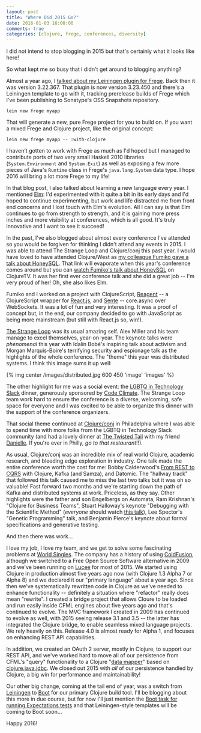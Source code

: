 ```yaml
---
layout: post
title: "Where Did 2015 Go?"
date: 2016-01-03 16:00:00
comments: true
categories: [clojure, frege, conferences, diversity]
---
```

I did not intend to stop blogging in 2015 but that's certainly what it looks like here!

So what kept me so busy that I didn't get around to blogging anything?<!-- more -->

Almost a year ago, I [talked about my Leiningen plugin for Frege](http://seancorfield.github.io/blog/2015/02/13/frege-and-clojure/). Back then it was version 3.22.367. That plugin is now version 3.23.450 and there's a Leiningen template to go with it, tracking prerelease builds of Frege which I've been publishing to Sonatype's OSS Snapshots repository.

    lein new frege myapp

That will generate a new, pure Frege project for you to build on. If you want a mixed Frege and Clojure project, like the original concept:

    lein new frege myapp -- :with-clojure

I haven't gotten to work with Frege as much as I'd hoped but I managed to contribute ports of two very small Haskell 2010 libraries (`System.Environment` and `System.Exit`) as well as exposing a few more pieces of Java's `Runtime` class in Frege's `java.lang.System` data type. I hope 2016 will bring a lot more Frege to my life!

In that blog post, I also talked about learning a new language every year. I mentioned [Elm](http://elm-lang.org/): I'd experimented with it quite a bit in its early days and I'd hoped to continue experimenting, but work and life distracted me from front end concerns and I lost touch with Elm's evolution. All I can say is that Elm continues to go from strength to strength, and it is gaining more press inches and more visibility at conferences, which is all good. It's truly innovative and I want to see it succeed!

In the past, I've also blogged about almost every conference I've attended so you would be forgiven for thinking I didn't attend any events in 2015. I was able to attend The Strange Loop and Clojure/conj this past year. I would have loved to have attended Clojure/West as [my colleague Fumiko gave a talk about HoneySQL](http://clojurewest.org/speakers#fhanreich). That link will evaporate when this year's conference comes around but you can [watch Fumiko's talk about HoneySQL](https://www.youtube.com/watch?v=alkcjyhesjI) on ClojureTV. It was her first ever conference talk and she did a great job -- I'm very proud of her! Oh, she also likes Elm.

Fumiko and I worked on a project with ClojureScript, [Reagent](http://reagent-project.github.io/) -- a ClojureScript wrapper for [React.js](http://facebook.github.io/react/), and [Sente](https://github.com/ptaoussanis/sente) -- core.async over WebSockets. It was a lot of fun and very interesting. It was a proof of concept but, in the end, our company decided to go with JavaScript as being more mainstream (but still with React.js so, win!).

[The Strange Loop](http://www.thestrangeloop.com/) was its usual amazing self. Alex Miller and his team manage to excel themselves, year-on-year. The keynote talks were _phenomenal_ this year with Idalin Bob&eacute;'s inspiring talk about activism and Morgan Marquis-Boire's terrifying security and espionage talk as the highlights of the whole conference. The "theme" this year was distributed systems. I think this image sums it up well:

{% img center /images/distributed.jpg 600 450 'image' 'images' %}

The other highlight for me was a social event: the [LGBTQ in Technology Slack](http://lgbtq.technology/) dinner, generously sponsored by [Code Climate](https://codeclimate.com/). The Strange Loop team work hard to ensure the conference is a diverse, welcoming, safe space for everyone and I was excited to be able to organize this dinner with the support of the conference organizers.

That social theme continued at [Clojure/conj](http://clojure-conj.org/) in Philadelphia where I was able to spend time with more folks from the LGBTQ in Technology Slack community (and had a lovely dinner at [The Twisted Tail](http://www.thetwistedtail.com/) with my friend [Danielle](https://twitter.com/quephird). If you're ever in Philly, *go to that restaurant*!!).

As usual, Clojure/conj was an incredible mix of real world Clojure, academic research, and bleeding edge exploration in industry. One talk made the entire conference worth the cost for me: Bobby Calderwood's [From REST to CQRS](https://www.youtube.com/watch?v=qDNPQo9UmJA) with Clojure, Kafka (and Samza), and Datomic. The "hallway track" that followed this talk caused me to miss the last two talks but it was oh so valuable! Fast forward two months and we're starting down the path of Kafka and distributed systems at work. Priceless, as they say. Other highlights were the father and son Engelbergs on Automata, Ram Krishnan's "Clojure for Business Teams", Stuart Halloway's keynote "Debugging with the Scientific Method" (*everyone* should watch [this talk](https://www.youtube.com/watch?v=FihU5JxmnBg)), Lee Spector's "Genetic Programming" talk, and Benjamin Pierce's keynote about formal specifications and generative testing.

And then there was work...

I love my job, I love my team, and we get to solve some fascinating problems at [World Singles](http://worldsinglesnetworks.com/). The company has a history of using [ColdFusion](http://www.adobe.com/products/coldfusion-family.html), although we switched to a Free Open Source Software alternative in 2009 and we've been running on [Lucee](http://lucee.org/) for most of 2015. We started using Clojure in production almost five years ago now (with Clojure 1.3 Alpha 7 or Alpha 8) and we declared it our "primary language" about a year ago. Since then we've systematically rewritten code in Clojure as we've needed to enhance functionality -- definitely a situation where "refactor" really does mean "rewrite". I created a bridge project that allows Cloure to be loaded and run easily inside CFML engines about five years ago and that's continued to evolve. The MVC framework I created in 2009 has continued to evolve as well, with 2015 seeing release 3.1 and 3.5 -- the latter has integrated the Clojure bridge, to enable seamless mixed language projects. We rely heavily on this. Release 4.0 is almost ready for Alpha 1, and focuses on enhancing REST API capabilities.

In addition, we created an OAuth 2 server, mostly in Clojure, to support our REST API, and we've worked hard to move all of our persistence from CFML's "query" functionality to a Clojure "[data mapper](https://github.com/seancorfield/datamapper)" based on [clojure.java.jdbc](http://clojure-doc.org/articles/ecosystem/java_jdbc/home.html). We closed out 2015 with _all_ of our persistence handled by Clojure, a big win for performance and maintainability!

Our other big change, coming at the tail end of year, was a switch from [Leiningen](http://leiningen.org/) to [Boot](http://boot-clj.com/) for our primary Clojure build tool. I'll be blogging about this more in due course, but for now I'll just mention the [Boot task for running Expectations tests](https://github.com/seancorfield/boot-expectations) and that Leiningen-style templates will be coming to Boot soon...

Happy 2016! 
